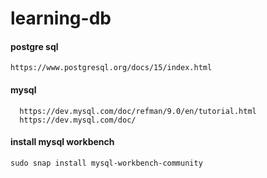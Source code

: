 # learning-db

#### postgre sql

    https://www.postgresql.org/docs/15/index.html

#### mysql

      https://dev.mysql.com/doc/refman/9.0/en/tutorial.html
      https://dev.mysql.com/doc/

#### install mysql workbench

    sudo snap install mysql-workbench-community
